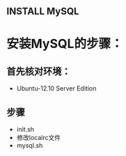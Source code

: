 INSTALL MySQL
----------------

# 安装MySQL的步骤：

## 首先核对环境：
- Ubuntu-12.10 Server Edition

## 步骤

- init.sh
- 修改localrc文件
- mysql.sh
